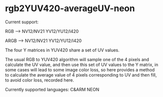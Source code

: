 # rgb2YUV420-averageUV-neon
Current support:

RGB  --> NV12/NV21   YV12/YU12/I420

ARGB --> NV12/NV21   YV12/YU12/I420

The four Y matrices in YUV420 share a set of UV values.

The usual RGB to YUV420 algorithm will sample one of the 4 pixels and calculate the UV value, and then use this set of UV values to the Y matrix, in some cases will lead to some image color loss, so here provides a method to calculate the average value of 4 pixels corresponding to UV and then fill, to avoid color loss, recorded here.

Currently supported languages: C&ARM NEON
